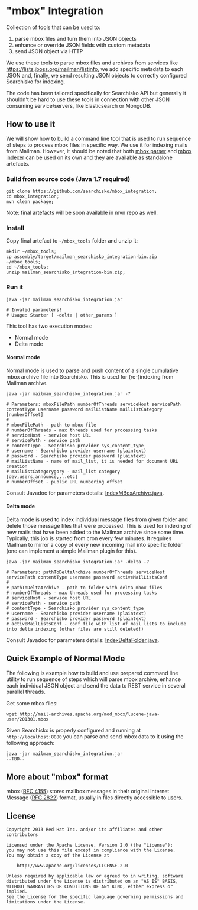 # "mbox" Integration

Collection of tools that can be used to:

1. parse mbox files and turn them into JSON objects
2. enhance or override JSON fields with custom metadata
3. send JSON object via HTTP

We use these tools to parse mbox files and archives from services like <https://lists.jboss.org/mailman/listinfo>, we add specific metadata to each JSON and, finally, we send resulting JSON objects to correctly configured Searchisko for indexing.

The code has been tailored specifically for Searchisko API but generally it shouldn't be hard to use these tools in connection with other JSON consuming service/servers, like Elasticsearch or MongoDB.

## How to use it

We will show how to build a command line tool that is used to run sequence of steps to process mbox files in specific way. We use it for indexing mails from Mailman. However, it should be noted that both [mbox parser](mbox_parser) and [mbox indexer](mbox_indexer) can be used on its own and they are available as standalone artefacts.

### Build from source code (Java 1.7 required)

    git clone https://github.com/searchisko/mbox_integration;
    cd mbox_integration;
    mvn clean package;
    
Note: final artefacts will be soon available in mvn repo as well.

### Install

Copy final artefact to `~/mbox_tools` folder and unzip it:

    mkdir ~/mbox_tools;
    cp assembly/target/mailman_searchisko_integration-bin.zip ~/mbox_tools;
    cd ~/mbox_tools;
    unzip mailman_searchisko_integration-bin.zip;
    
### Run it

    java -jar mailman_searchisko_integration.jar
    
    # Invalid parameters!
	# Usage: Starter [ -delta | other_params ]

This tool has two execution modes:

 - Normal mode
 - Delta mode

#### Normal mode

Normal mode is used to parse and push content of a single cumulative mbox archive file into Searchisko. This is used for (re-)indexing from Mailman archive.

    java -jar mailman_searchisko_integration.jar -?
    
    # Parameters: mboxFilePath numberOfThreads serviceHost servicePath contentType username password mailListName mailListCategory [numberOffset]
    #
    # mboxFilePath - path to mbox file
    # numberOfThreads - max threads used for processing tasks
    # serviceHost - service host URL
    # servicePath - service path
    # contentType - Searchisko provider sys_content_type
    # username - Searchisko provider username (plaintext)
    # password - Searchisko provider password (plaintext)
    # mailListName - name of mail_list, it is needed for document URL creation
    # mailListCategorygory - mail_list category [dev,users,announce,...etc]
    # numberOffset - public URL numbering offset 

Consult Javadoc for parameters details: [IndexMBoxArchive.java](mbox_indexer/src/main/java/org/searchisko/mbox/task/IndexMboxArchive.java).
    
#### Delta mode

Delta mode is used to index individual message files from given folder and delete those message files that were processed. This is used for indexing of new mails that have been added to the Mailman archive since some time. Typically, this job is started from cron every few minutes. It requires Mailman to mirror a copy of every new incoming mail into specific folder (one can implement a simple Mailman plugin for this).

    java -jar mailman_searchisko_integration.jar -delta -?
    
    # Parameters: pathToDeltaArchive numberOfThreads serviceHost servicePath contentType username password activeMailListsConf
    # 
    # pathToDeltaArchive - path to folder with delta mbox files
    # numberOfThreads - max threads used for processing tasks
    # serviceHost - service host URL
    # servicePath - service path
    # contentType - Searchisko provider sys_content_type
    # username - Searchisko provider username (plaintext)
    # password - Searchisko provider password (plaintext)
    # activeMailListsConf - conf file with list of mail lists to include into delta indexing (other files are still deleted!)
    
Consult Javadoc for parameters details: [IndexDeltaFolder.java](mbox_indexer/src/main/java/org/searchisko/mbox/task/IndexDeltaFolder.java).
    
## Quick Example of Normal Mode 

The following is example how to build and use prepared command line utility to run sequence of steps which will parse mbox archive, enhance each individual JSON object and send the data to REST service in several parallel threads.  
    
Get some mbox files:

    wget http://mail-archives.apache.org/mod_mbox/lucene-java-user/201301.mbox
    
Given Searchisko is properly configured and running at `http://localhost:8080` you can parse and send mbox data to it using the following approach:

    java -jar mailman_searchisko_integration.jar
    --TBD--

## More about "mbox" format

mbox ([RFC 4155](http://tools.ietf.org/html/rfc4155)) stores mailbox messages in their original
Internet Message ([RFC 2822](http://tools.ietf.org/html/rfc2822)) format, usually in files directly accessible to users.

## License

    Copyright 2013 Red Hat Inc. and/or its affiliates and other contributors

    Licensed under the Apache License, Version 2.0 (the "License");
    you may not use this file except in compliance with the License.
    You may obtain a copy of the License at

        http://www.apache.org/licenses/LICENSE-2.0

    Unless required by applicable law or agreed to in writing, software
    distributed under the License is distributed on an "AS IS" BASIS,
    WITHOUT WARRANTIES OR CONDITIONS OF ANY KIND, either express or implied.
    See the License for the specific language governing permissions and
    limitations under the License.


